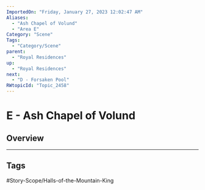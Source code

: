 ```yaml
---
ImportedOn: "Friday, January 27, 2023 12:02:47 AM"
Aliases:
  - "Ash Chapel of Volund"
  - "Area E"
Category: "Scene"
Tags:
  - "Category/Scene"
parent:
  - "Royal Residences"
up:
  - "Royal Residences"
next:
  - "D - Forsaken Pool"
RWtopicId: "Topic_2458"
---
```

# E - Ash Chapel of Volund
## Overview

---
## Tags
#Story-Scope/Halls-of-the-Mountain-King

